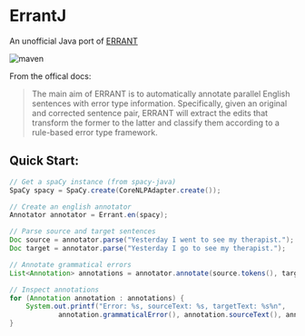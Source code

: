 # ErrantJ

An unofficial Java port of [ERRANT](https://github.com/chrisjbryant/errant)

![maven](https://github.com/manzurola/errant-java/actions/workflows/maven.yml/badge.svg)

From the offical docs:

> The main aim of ERRANT is to automatically annotate parallel English sentences with error type information. Specifically, given an original and corrected sentence pair, ERRANT will extract the edits that transform the former to the latter and classify them according to a rule-based error type framework.

## Quick Start:

```java
// Get a spaCy instance (from spacy-java)
SpaCy spacy = SpaCy.create(CoreNLPAdapter.create());

// Create an english annotator
Annotator annotator = Errant.en(spacy);

// Parse source and target sentences
Doc source = annotator.parse("Yesterday I went to see my therapist.");
Doc target = annotator.parse("Yesterday I go to see my therapist.");

// Annotate grammatical errors
List<Annotation> annotations = annotator.annotate(source.tokens(), target.tokens());

// Inspect annotations
for (Annotation annotation : annotations) {
    System.out.printf("Error: %s, sourceText: %s, targetText: %s%n",
            annotation.grammaticalError(), annotation.sourceText(), annotation.targetText());
}
```
